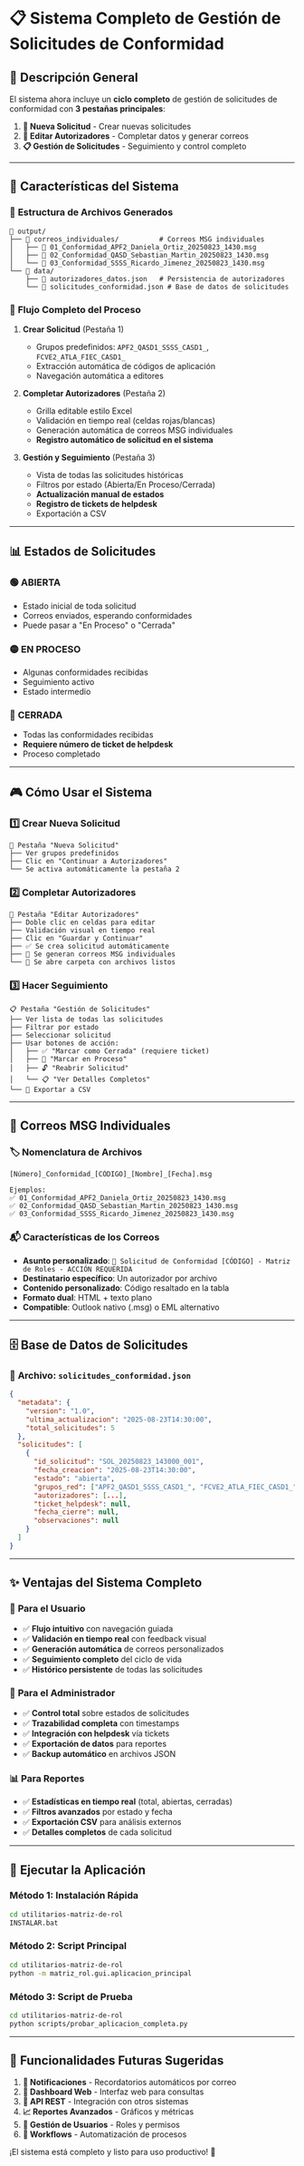 # 📋 Sistema Completo de Gestión de Solicitudes de Conformidad

## 🎯 Descripción General

El sistema ahora incluye un **ciclo completo** de gestión de solicitudes de conformidad con **3 pestañas principales**:

1. **📝 Nueva Solicitud** - Crear nuevas solicitudes
2. **👥 Editar Autorizadores** - Completar datos y generar correos
3. **📋 Gestión de Solicitudes** - Seguimiento y control completo

---

## 🔧 Características del Sistema

### 📁 **Estructura de Archivos Generados**

```
📂 output/
├── 📂 correos_individuales/          # Correos MSG individuales
│   ├── 📧 01_Conformidad_APF2_Daniela_Ortiz_20250823_1430.msg
│   ├── 📧 02_Conformidad_QASD_Sebastian_Martin_20250823_1430.msg
│   └── 📧 03_Conformidad_SSSS_Ricardo_Jimenez_20250823_1430.msg
└── 📂 data/
    ├── 📄 autorizadores_datos.json   # Persistencia de autorizadores
    └── 📄 solicitudes_conformidad.json # Base de datos de solicitudes
```

### 🔄 **Flujo Completo del Proceso**

1. **Crear Solicitud** (Pestaña 1)
   - Grupos predefinidos: `APF2_QASD1_SSSS_CASD1_`, `FCVE2_ATLA_FIEC_CASD1_`
   - Extracción automática de códigos de aplicación
   - Navegación automática a editores

2. **Completar Autorizadores** (Pestaña 2)
   - Grilla editable estilo Excel
   - Validación en tiempo real (celdas rojas/blancas)
   - Generación automática de correos MSG individuales
   - **Registro automático de solicitud en el sistema**

3. **Gestión y Seguimiento** (Pestaña 3)
   - Vista de todas las solicitudes históricas
   - Filtros por estado (Abierta/En Proceso/Cerrada)
   - **Actualización manual de estados**
   - **Registro de tickets de helpdesk**
   - Exportación a CSV

---

## 📊 Estados de Solicitudes

### 🟢 **ABIERTA**
- Estado inicial de toda solicitud
- Correos enviados, esperando conformidades
- Puede pasar a "En Proceso" o "Cerrada"

### 🟡 **EN PROCESO**
- Algunas conformidades recibidas
- Seguimiento activo
- Estado intermedio

### 🔴 **CERRADA**
- Todas las conformidades recibidas
- **Requiere número de ticket de helpdesk**
- Proceso completado

---

## 🎮 Cómo Usar el Sistema

### 1️⃣ **Crear Nueva Solicitud**
```
📝 Pestaña "Nueva Solicitud"
├── Ver grupos predefinidos
├── Clic en "Continuar a Autorizadores"
└── Se activa automáticamente la pestaña 2
```

### 2️⃣ **Completar Autorizadores**
```
👥 Pestaña "Editar Autorizadores"
├── Doble clic en celdas para editar
├── Validación visual en tiempo real
├── Clic en "Guardar y Continuar"
├── ✅ Se crea solicitud automáticamente
├── 📧 Se generan correos MSG individuales
└── 📁 Se abre carpeta con archivos listos
```

### 3️⃣ **Hacer Seguimiento**
```
📋 Pestaña "Gestión de Solicitudes"
├── Ver lista de todas las solicitudes
├── Filtrar por estado
├── Seleccionar solicitud
├── Usar botones de acción:
│   ├── ✅ "Marcar como Cerrada" (requiere ticket)
│   ├── 🔄 "Marcar en Proceso"
│   ├── 🔓 "Reabrir Solicitud"
│   └── 📋 "Ver Detalles Completos"
└── 📁 Exportar a CSV
```

---

## 📧 Correos MSG Individuales

### 🏷️ **Nomenclatura de Archivos**
```
[Número]_Conformidad_[CÓDIGO]_[Nombre]_[Fecha].msg

Ejemplos:
✅ 01_Conformidad_APF2_Daniela_Ortiz_20250823_1430.msg
✅ 02_Conformidad_QASD_Sebastian_Martin_20250823_1430.msg
✅ 03_Conformidad_SSSS_Ricardo_Jimenez_20250823_1430.msg
```

### 📬 **Características de los Correos**
- **Asunto personalizado**: `🔐 Solicitud de Conformidad [CÓDIGO] - Matriz de Roles - ACCIÓN REQUERIDA`
- **Destinatario específico**: Un autorizador por archivo
- **Contenido personalizado**: Código resaltado en la tabla
- **Formato dual**: HTML + texto plano
- **Compatible**: Outlook nativo (.msg) o EML alternativo

---

## 🗄️ Base de Datos de Solicitudes

### 📄 **Archivo**: `solicitudes_conformidad.json`

```json
{
  "metadata": {
    "version": "1.0",
    "ultima_actualizacion": "2025-08-23T14:30:00",
    "total_solicitudes": 5
  },
  "solicitudes": [
    {
      "id_solicitud": "SOL_20250823_143000_001",
      "fecha_creacion": "2025-08-23T14:30:00",
      "estado": "abierta",
      "grupos_red": ["APF2_QASD1_SSSS_CASD1_", "FCVE2_ATLA_FIEC_CASD1_"],
      "autorizadores": [...],
      "ticket_helpdesk": null,
      "fecha_cierre": null,
      "observaciones": null
    }
  ]
}
```

---

## ✨ Ventajas del Sistema Completo

### 🎯 **Para el Usuario**
- ✅ **Flujo intuitivo** con navegación guiada
- ✅ **Validación en tiempo real** con feedback visual
- ✅ **Generación automática** de correos personalizados
- ✅ **Seguimiento completo** del ciclo de vida
- ✅ **Histórico persistente** de todas las solicitudes

### 🔧 **Para el Administrador**
- ✅ **Control total** sobre estados de solicitudes
- ✅ **Trazabilidad completa** con timestamps
- ✅ **Integración con helpdesk** vía tickets
- ✅ **Exportación de datos** para reportes
- ✅ **Backup automático** en archivos JSON

### 📊 **Para Reportes**
- ✅ **Estadísticas en tiempo real** (total, abiertas, cerradas)
- ✅ **Filtros avanzados** por estado y fecha
- ✅ **Exportación CSV** para análisis externos
- ✅ **Detalles completos** de cada solicitud

---

## 🚀 Ejecutar la Aplicación

### Método 1: Instalación Rápida
```bash
cd utilitarios-matriz-de-rol
INSTALAR.bat
```

### Método 2: Script Principal
```bash
cd utilitarios-matriz-de-rol
python -m matriz_rol.gui.aplicacion_principal
```

### Método 3: Script de Prueba
```bash
cd utilitarios-matriz-de-rol
python scripts/probar_aplicacion_completa.py
```

---

## 🔮 Funcionalidades Futuras Sugeridas

1. **🔔 Notificaciones** - Recordatorios automáticos por correo
2. **📱 Dashboard Web** - Interfaz web para consultas
3. **🔗 API REST** - Integración con otros sistemas
4. **📈 Reportes Avanzados** - Gráficos y métricas
5. **👥 Gestión de Usuarios** - Roles y permisos
6. **🔄 Workflows** - Automatización de procesos

¡El sistema está completo y listo para uso productivo! 🎉
